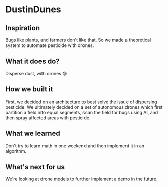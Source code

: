 # DustinDunes
## Inspiration

Bugs like plants, and farmers don't like that. So we made a theoretical system to automate pesticide with drones.

## What it does do?
 
Disperse dust, with drones 😎

## How we built it

First, we decided on an architecture to best solve the issue of dispersing pesticide.
We ultimately decided on a set of autonomous drones which first partition a field into equal segments, scan the field for bugs using AI, and then spray affected areas with pesticide.

## What we learned

Don't try to learn math in one weekend and then implement it in an algorithm.

## What's next for us
We're looking at drone models to further implement a demo in the future.
